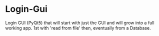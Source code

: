 # Login-Gui
Login GUI (PyQt5) that will start with just the GUI and will grow into a full working app. 1st with 'read from file' then, eventually from a Database.
